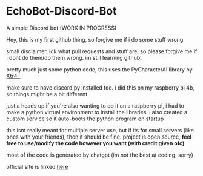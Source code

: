 # EchoBot-Discord-Bot
A simple Discord bot (WORK IN PROGRESS)

Hey, this is my first github thing, so forgive me if i do some stuff wrong

small disclaimer, idk what pull requests and stuff are, so please forgive me if i dont do them/do them wrong. im still learning github!

pretty much just some python code, this uses the PyCharacterAI library by [Xtr4F](https://github.com/Xtr4F/PyCharacterAI/tree/main)

make sure to have discord.py installed too. i did this on my raspberry pi 4b, so things might be a bit different

just a heads up if you're also wanting to do it on a raspberry pi, i had to make a python virtual environment to install the libraries. i also created a custom service so it auto-boots the python program on startup

this isnt really meant for multiple server use, but if its for small servers (like ones with your friends), then it should be fine. project is open source, **feel free to use/modify the code however you want (with credit given ofc)**

most of the code is generated by chatgpt (im not the best at coding, sorry)

official site is linked [here](https://sites.google.com/view/tiptopsbots/home)
